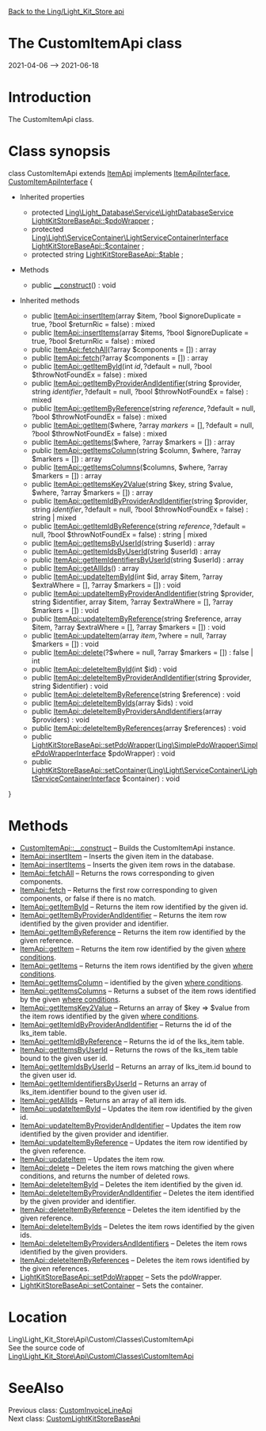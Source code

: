 [Back to the Ling/Light_Kit_Store api](https://github.com/lingtalfi/Light_Kit_Store/blob/master/doc/api/Ling/Light_Kit_Store.md)



The CustomItemApi class
================
2021-04-06 --> 2021-06-18






Introduction
============

The CustomItemApi class.



Class synopsis
==============


class <span class="pl-k">CustomItemApi</span> extends [ItemApi](https://github.com/lingtalfi/Light_Kit_Store/blob/master/doc/api/Ling/Light_Kit_Store/Api/Generated/Classes/ItemApi.md) implements [ItemApiInterface](https://github.com/lingtalfi/Light_Kit_Store/blob/master/doc/api/Ling/Light_Kit_Store/Api/Generated/Interfaces/ItemApiInterface.md), [CustomItemApiInterface](https://github.com/lingtalfi/Light_Kit_Store/blob/master/doc/api/Ling/Light_Kit_Store/Api/Custom/Interfaces/CustomItemApiInterface.md) {

- Inherited properties
    - protected [Ling\Light_Database\Service\LightDatabaseService](https://github.com/lingtalfi/Light_Database/blob/master/doc/api/Ling/Light_Database/Service/LightDatabaseService.md) [LightKitStoreBaseApi::$pdoWrapper](#property-pdoWrapper) ;
    - protected [Ling\Light\ServiceContainer\LightServiceContainerInterface](https://github.com/lingtalfi/Light/blob/master/doc/api/Ling/Light/ServiceContainer/LightServiceContainerInterface.md) [LightKitStoreBaseApi::$container](#property-container) ;
    - protected string [LightKitStoreBaseApi::$table](#property-table) ;

- Methods
    - public [__construct](https://github.com/lingtalfi/Light_Kit_Store/blob/master/doc/api/Ling/Light_Kit_Store/Api/Custom/Classes/CustomItemApi/__construct.md)() : void

- Inherited methods
    - public [ItemApi::insertItem](https://github.com/lingtalfi/Light_Kit_Store/blob/master/doc/api/Ling/Light_Kit_Store/Api/Generated/Classes/ItemApi/insertItem.md)(array $item, ?bool $ignoreDuplicate = true, ?bool $returnRic = false) : mixed
    - public [ItemApi::insertItems](https://github.com/lingtalfi/Light_Kit_Store/blob/master/doc/api/Ling/Light_Kit_Store/Api/Generated/Classes/ItemApi/insertItems.md)(array $items, ?bool $ignoreDuplicate = true, ?bool $returnRic = false) : mixed
    - public [ItemApi::fetchAll](https://github.com/lingtalfi/Light_Kit_Store/blob/master/doc/api/Ling/Light_Kit_Store/Api/Generated/Classes/ItemApi/fetchAll.md)(?array $components = []) : array
    - public [ItemApi::fetch](https://github.com/lingtalfi/Light_Kit_Store/blob/master/doc/api/Ling/Light_Kit_Store/Api/Generated/Classes/ItemApi/fetch.md)(?array $components = []) : array
    - public [ItemApi::getItemById](https://github.com/lingtalfi/Light_Kit_Store/blob/master/doc/api/Ling/Light_Kit_Store/Api/Generated/Classes/ItemApi/getItemById.md)(int $id, ?$default = null, ?bool $throwNotFoundEx = false) : mixed
    - public [ItemApi::getItemByProviderAndIdentifier](https://github.com/lingtalfi/Light_Kit_Store/blob/master/doc/api/Ling/Light_Kit_Store/Api/Generated/Classes/ItemApi/getItemByProviderAndIdentifier.md)(string $provider, string $identifier, ?$default = null, ?bool $throwNotFoundEx = false) : mixed
    - public [ItemApi::getItemByReference](https://github.com/lingtalfi/Light_Kit_Store/blob/master/doc/api/Ling/Light_Kit_Store/Api/Generated/Classes/ItemApi/getItemByReference.md)(string $reference, ?$default = null, ?bool $throwNotFoundEx = false) : mixed
    - public [ItemApi::getItem](https://github.com/lingtalfi/Light_Kit_Store/blob/master/doc/api/Ling/Light_Kit_Store/Api/Generated/Classes/ItemApi/getItem.md)($where, ?array $markers = [], ?$default = null, ?bool $throwNotFoundEx = false) : mixed
    - public [ItemApi::getItems](https://github.com/lingtalfi/Light_Kit_Store/blob/master/doc/api/Ling/Light_Kit_Store/Api/Generated/Classes/ItemApi/getItems.md)($where, ?array $markers = []) : array
    - public [ItemApi::getItemsColumn](https://github.com/lingtalfi/Light_Kit_Store/blob/master/doc/api/Ling/Light_Kit_Store/Api/Generated/Classes/ItemApi/getItemsColumn.md)(string $column, $where, ?array $markers = []) : array
    - public [ItemApi::getItemsColumns](https://github.com/lingtalfi/Light_Kit_Store/blob/master/doc/api/Ling/Light_Kit_Store/Api/Generated/Classes/ItemApi/getItemsColumns.md)($columns, $where, ?array $markers = []) : array
    - public [ItemApi::getItemsKey2Value](https://github.com/lingtalfi/Light_Kit_Store/blob/master/doc/api/Ling/Light_Kit_Store/Api/Generated/Classes/ItemApi/getItemsKey2Value.md)(string $key, string $value, $where, ?array $markers = []) : array
    - public [ItemApi::getItemIdByProviderAndIdentifier](https://github.com/lingtalfi/Light_Kit_Store/blob/master/doc/api/Ling/Light_Kit_Store/Api/Generated/Classes/ItemApi/getItemIdByProviderAndIdentifier.md)(string $provider, string $identifier, ?$default = null, ?bool $throwNotFoundEx = false) : string | mixed
    - public [ItemApi::getItemIdByReference](https://github.com/lingtalfi/Light_Kit_Store/blob/master/doc/api/Ling/Light_Kit_Store/Api/Generated/Classes/ItemApi/getItemIdByReference.md)(string $reference, ?$default = null, ?bool $throwNotFoundEx = false) : string | mixed
    - public [ItemApi::getItemsByUserId](https://github.com/lingtalfi/Light_Kit_Store/blob/master/doc/api/Ling/Light_Kit_Store/Api/Generated/Classes/ItemApi/getItemsByUserId.md)(string $userId) : array
    - public [ItemApi::getItemIdsByUserId](https://github.com/lingtalfi/Light_Kit_Store/blob/master/doc/api/Ling/Light_Kit_Store/Api/Generated/Classes/ItemApi/getItemIdsByUserId.md)(string $userId) : array
    - public [ItemApi::getItemIdentifiersByUserId](https://github.com/lingtalfi/Light_Kit_Store/blob/master/doc/api/Ling/Light_Kit_Store/Api/Generated/Classes/ItemApi/getItemIdentifiersByUserId.md)(string $userId) : array
    - public [ItemApi::getAllIds](https://github.com/lingtalfi/Light_Kit_Store/blob/master/doc/api/Ling/Light_Kit_Store/Api/Generated/Classes/ItemApi/getAllIds.md)() : array
    - public [ItemApi::updateItemById](https://github.com/lingtalfi/Light_Kit_Store/blob/master/doc/api/Ling/Light_Kit_Store/Api/Generated/Classes/ItemApi/updateItemById.md)(int $id, array $item, ?array $extraWhere = [], ?array $markers = []) : void
    - public [ItemApi::updateItemByProviderAndIdentifier](https://github.com/lingtalfi/Light_Kit_Store/blob/master/doc/api/Ling/Light_Kit_Store/Api/Generated/Classes/ItemApi/updateItemByProviderAndIdentifier.md)(string $provider, string $identifier, array $item, ?array $extraWhere = [], ?array $markers = []) : void
    - public [ItemApi::updateItemByReference](https://github.com/lingtalfi/Light_Kit_Store/blob/master/doc/api/Ling/Light_Kit_Store/Api/Generated/Classes/ItemApi/updateItemByReference.md)(string $reference, array $item, ?array $extraWhere = [], ?array $markers = []) : void
    - public [ItemApi::updateItem](https://github.com/lingtalfi/Light_Kit_Store/blob/master/doc/api/Ling/Light_Kit_Store/Api/Generated/Classes/ItemApi/updateItem.md)(array $item, ?$where = null, ?array $markers = []) : void
    - public [ItemApi::delete](https://github.com/lingtalfi/Light_Kit_Store/blob/master/doc/api/Ling/Light_Kit_Store/Api/Generated/Classes/ItemApi/delete.md)(?$where = null, ?array $markers = []) : false | int
    - public [ItemApi::deleteItemById](https://github.com/lingtalfi/Light_Kit_Store/blob/master/doc/api/Ling/Light_Kit_Store/Api/Generated/Classes/ItemApi/deleteItemById.md)(int $id) : void
    - public [ItemApi::deleteItemByProviderAndIdentifier](https://github.com/lingtalfi/Light_Kit_Store/blob/master/doc/api/Ling/Light_Kit_Store/Api/Generated/Classes/ItemApi/deleteItemByProviderAndIdentifier.md)(string $provider, string $identifier) : void
    - public [ItemApi::deleteItemByReference](https://github.com/lingtalfi/Light_Kit_Store/blob/master/doc/api/Ling/Light_Kit_Store/Api/Generated/Classes/ItemApi/deleteItemByReference.md)(string $reference) : void
    - public [ItemApi::deleteItemByIds](https://github.com/lingtalfi/Light_Kit_Store/blob/master/doc/api/Ling/Light_Kit_Store/Api/Generated/Classes/ItemApi/deleteItemByIds.md)(array $ids) : void
    - public [ItemApi::deleteItemByProvidersAndIdentifiers](https://github.com/lingtalfi/Light_Kit_Store/blob/master/doc/api/Ling/Light_Kit_Store/Api/Generated/Classes/ItemApi/deleteItemByProvidersAndIdentifiers.md)(array $providers) : void
    - public [ItemApi::deleteItemByReferences](https://github.com/lingtalfi/Light_Kit_Store/blob/master/doc/api/Ling/Light_Kit_Store/Api/Generated/Classes/ItemApi/deleteItemByReferences.md)(array $references) : void
    - public [LightKitStoreBaseApi::setPdoWrapper](https://github.com/lingtalfi/Light_Kit_Store/blob/master/doc/api/Ling/Light_Kit_Store/Api/Generated/Classes/LightKitStoreBaseApi/setPdoWrapper.md)([Ling\SimplePdoWrapper\SimplePdoWrapperInterface](https://github.com/lingtalfi/SimplePdoWrapper/blob/master/doc/api/Ling/SimplePdoWrapper/SimplePdoWrapperInterface.md) $pdoWrapper) : void
    - public [LightKitStoreBaseApi::setContainer](https://github.com/lingtalfi/Light_Kit_Store/blob/master/doc/api/Ling/Light_Kit_Store/Api/Generated/Classes/LightKitStoreBaseApi/setContainer.md)([Ling\Light\ServiceContainer\LightServiceContainerInterface](https://github.com/lingtalfi/Light/blob/master/doc/api/Ling/Light/ServiceContainer/LightServiceContainerInterface.md) $container) : void

}






Methods
==============

- [CustomItemApi::__construct](https://github.com/lingtalfi/Light_Kit_Store/blob/master/doc/api/Ling/Light_Kit_Store/Api/Custom/Classes/CustomItemApi/__construct.md) &ndash; Builds the CustomItemApi instance.
- [ItemApi::insertItem](https://github.com/lingtalfi/Light_Kit_Store/blob/master/doc/api/Ling/Light_Kit_Store/Api/Generated/Classes/ItemApi/insertItem.md) &ndash; Inserts the given item in the database.
- [ItemApi::insertItems](https://github.com/lingtalfi/Light_Kit_Store/blob/master/doc/api/Ling/Light_Kit_Store/Api/Generated/Classes/ItemApi/insertItems.md) &ndash; Inserts the given item rows in the database.
- [ItemApi::fetchAll](https://github.com/lingtalfi/Light_Kit_Store/blob/master/doc/api/Ling/Light_Kit_Store/Api/Generated/Classes/ItemApi/fetchAll.md) &ndash; Returns the rows corresponding to given components.
- [ItemApi::fetch](https://github.com/lingtalfi/Light_Kit_Store/blob/master/doc/api/Ling/Light_Kit_Store/Api/Generated/Classes/ItemApi/fetch.md) &ndash; Returns the first row corresponding to given components, or false if there is no match.
- [ItemApi::getItemById](https://github.com/lingtalfi/Light_Kit_Store/blob/master/doc/api/Ling/Light_Kit_Store/Api/Generated/Classes/ItemApi/getItemById.md) &ndash; Returns the item row identified by the given id.
- [ItemApi::getItemByProviderAndIdentifier](https://github.com/lingtalfi/Light_Kit_Store/blob/master/doc/api/Ling/Light_Kit_Store/Api/Generated/Classes/ItemApi/getItemByProviderAndIdentifier.md) &ndash; Returns the item row identified by the given provider and identifier.
- [ItemApi::getItemByReference](https://github.com/lingtalfi/Light_Kit_Store/blob/master/doc/api/Ling/Light_Kit_Store/Api/Generated/Classes/ItemApi/getItemByReference.md) &ndash; Returns the item row identified by the given reference.
- [ItemApi::getItem](https://github.com/lingtalfi/Light_Kit_Store/blob/master/doc/api/Ling/Light_Kit_Store/Api/Generated/Classes/ItemApi/getItem.md) &ndash; Returns the item row identified by the given [where conditions](https://github.com/lingtalfi/SimplePdoWrapper#the-where-conditions).
- [ItemApi::getItems](https://github.com/lingtalfi/Light_Kit_Store/blob/master/doc/api/Ling/Light_Kit_Store/Api/Generated/Classes/ItemApi/getItems.md) &ndash; Returns the item rows identified by the given [where conditions](https://github.com/lingtalfi/SimplePdoWrapper#the-where-conditions).
- [ItemApi::getItemsColumn](https://github.com/lingtalfi/Light_Kit_Store/blob/master/doc/api/Ling/Light_Kit_Store/Api/Generated/Classes/ItemApi/getItemsColumn.md) &ndash; identified by the given [where conditions](https://github.com/lingtalfi/SimplePdoWrapper#the-where-conditions).
- [ItemApi::getItemsColumns](https://github.com/lingtalfi/Light_Kit_Store/blob/master/doc/api/Ling/Light_Kit_Store/Api/Generated/Classes/ItemApi/getItemsColumns.md) &ndash; Returns a subset of the item rows identified by the given [where conditions](https://github.com/lingtalfi/SimplePdoWrapper#the-where-conditions).
- [ItemApi::getItemsKey2Value](https://github.com/lingtalfi/Light_Kit_Store/blob/master/doc/api/Ling/Light_Kit_Store/Api/Generated/Classes/ItemApi/getItemsKey2Value.md) &ndash; Returns an array of $key => $value from the item rows identified by the given [where conditions](https://github.com/lingtalfi/SimplePdoWrapper#the-where-conditions).
- [ItemApi::getItemIdByProviderAndIdentifier](https://github.com/lingtalfi/Light_Kit_Store/blob/master/doc/api/Ling/Light_Kit_Store/Api/Generated/Classes/ItemApi/getItemIdByProviderAndIdentifier.md) &ndash; Returns the id of the lks_item table.
- [ItemApi::getItemIdByReference](https://github.com/lingtalfi/Light_Kit_Store/blob/master/doc/api/Ling/Light_Kit_Store/Api/Generated/Classes/ItemApi/getItemIdByReference.md) &ndash; Returns the id of the lks_item table.
- [ItemApi::getItemsByUserId](https://github.com/lingtalfi/Light_Kit_Store/blob/master/doc/api/Ling/Light_Kit_Store/Api/Generated/Classes/ItemApi/getItemsByUserId.md) &ndash; Returns the rows of the lks_item table bound to the given user id.
- [ItemApi::getItemIdsByUserId](https://github.com/lingtalfi/Light_Kit_Store/blob/master/doc/api/Ling/Light_Kit_Store/Api/Generated/Classes/ItemApi/getItemIdsByUserId.md) &ndash; Returns an array of lks_item.id bound to the given user id.
- [ItemApi::getItemIdentifiersByUserId](https://github.com/lingtalfi/Light_Kit_Store/blob/master/doc/api/Ling/Light_Kit_Store/Api/Generated/Classes/ItemApi/getItemIdentifiersByUserId.md) &ndash; Returns an array of lks_item.identifier bound to the given user id.
- [ItemApi::getAllIds](https://github.com/lingtalfi/Light_Kit_Store/blob/master/doc/api/Ling/Light_Kit_Store/Api/Generated/Classes/ItemApi/getAllIds.md) &ndash; Returns an array of all item ids.
- [ItemApi::updateItemById](https://github.com/lingtalfi/Light_Kit_Store/blob/master/doc/api/Ling/Light_Kit_Store/Api/Generated/Classes/ItemApi/updateItemById.md) &ndash; Updates the item row identified by the given id.
- [ItemApi::updateItemByProviderAndIdentifier](https://github.com/lingtalfi/Light_Kit_Store/blob/master/doc/api/Ling/Light_Kit_Store/Api/Generated/Classes/ItemApi/updateItemByProviderAndIdentifier.md) &ndash; Updates the item row identified by the given provider and identifier.
- [ItemApi::updateItemByReference](https://github.com/lingtalfi/Light_Kit_Store/blob/master/doc/api/Ling/Light_Kit_Store/Api/Generated/Classes/ItemApi/updateItemByReference.md) &ndash; Updates the item row identified by the given reference.
- [ItemApi::updateItem](https://github.com/lingtalfi/Light_Kit_Store/blob/master/doc/api/Ling/Light_Kit_Store/Api/Generated/Classes/ItemApi/updateItem.md) &ndash; Updates the item row.
- [ItemApi::delete](https://github.com/lingtalfi/Light_Kit_Store/blob/master/doc/api/Ling/Light_Kit_Store/Api/Generated/Classes/ItemApi/delete.md) &ndash; Deletes the item rows matching the given where conditions, and returns the number of deleted rows.
- [ItemApi::deleteItemById](https://github.com/lingtalfi/Light_Kit_Store/blob/master/doc/api/Ling/Light_Kit_Store/Api/Generated/Classes/ItemApi/deleteItemById.md) &ndash; Deletes the item identified by the given id.
- [ItemApi::deleteItemByProviderAndIdentifier](https://github.com/lingtalfi/Light_Kit_Store/blob/master/doc/api/Ling/Light_Kit_Store/Api/Generated/Classes/ItemApi/deleteItemByProviderAndIdentifier.md) &ndash; Deletes the item identified by the given provider and identifier.
- [ItemApi::deleteItemByReference](https://github.com/lingtalfi/Light_Kit_Store/blob/master/doc/api/Ling/Light_Kit_Store/Api/Generated/Classes/ItemApi/deleteItemByReference.md) &ndash; Deletes the item identified by the given reference.
- [ItemApi::deleteItemByIds](https://github.com/lingtalfi/Light_Kit_Store/blob/master/doc/api/Ling/Light_Kit_Store/Api/Generated/Classes/ItemApi/deleteItemByIds.md) &ndash; Deletes the item rows identified by the given ids.
- [ItemApi::deleteItemByProvidersAndIdentifiers](https://github.com/lingtalfi/Light_Kit_Store/blob/master/doc/api/Ling/Light_Kit_Store/Api/Generated/Classes/ItemApi/deleteItemByProvidersAndIdentifiers.md) &ndash; Deletes the item rows identified by the given providers.
- [ItemApi::deleteItemByReferences](https://github.com/lingtalfi/Light_Kit_Store/blob/master/doc/api/Ling/Light_Kit_Store/Api/Generated/Classes/ItemApi/deleteItemByReferences.md) &ndash; Deletes the item rows identified by the given references.
- [LightKitStoreBaseApi::setPdoWrapper](https://github.com/lingtalfi/Light_Kit_Store/blob/master/doc/api/Ling/Light_Kit_Store/Api/Generated/Classes/LightKitStoreBaseApi/setPdoWrapper.md) &ndash; Sets the pdoWrapper.
- [LightKitStoreBaseApi::setContainer](https://github.com/lingtalfi/Light_Kit_Store/blob/master/doc/api/Ling/Light_Kit_Store/Api/Generated/Classes/LightKitStoreBaseApi/setContainer.md) &ndash; Sets the container.





Location
=============
Ling\Light_Kit_Store\Api\Custom\Classes\CustomItemApi<br>
See the source code of [Ling\Light_Kit_Store\Api\Custom\Classes\CustomItemApi](https://github.com/lingtalfi/Light_Kit_Store/blob/master/Api/Custom/Classes/CustomItemApi.php)



SeeAlso
==============
Previous class: [CustomInvoiceLineApi](https://github.com/lingtalfi/Light_Kit_Store/blob/master/doc/api/Ling/Light_Kit_Store/Api/Custom/Classes/CustomInvoiceLineApi.md)<br>Next class: [CustomLightKitStoreBaseApi](https://github.com/lingtalfi/Light_Kit_Store/blob/master/doc/api/Ling/Light_Kit_Store/Api/Custom/Classes/CustomLightKitStoreBaseApi.md)<br>
